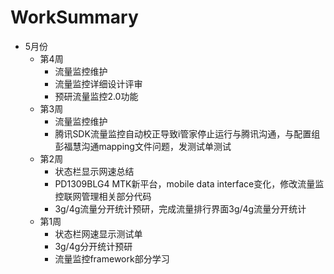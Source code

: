 WorkSummary
===================
+ 5月份
  + 第4周
    - 流量监控维护
    - 流量监控详细设计评审
    - 预研流量监控2.0功能
  + 第3周
    - 流量监控维护
    - 腾讯SDK流量监控自动校正导致i管家停止运行与腾讯沟通，与配置组彭福慧沟通mapping文件问题，发测试单测试
  + 第2周
    - 状态栏显示网速总结
    - PD1309BLG4 MTK新平台，mobile data interface变化，修改流量监控联网管理相关部分代码
    - 3g/4g流量分开统计预研，完成流量排行界面3g/4g流量分开统计
  + 第1周
    - 状态栏网速显示测试单
    - 3g/4g分开统计预研
    - 流量监控framework部分学习
